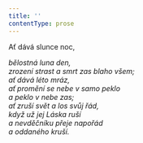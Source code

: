 ```yaml
---
title: ''
contentType: prose
---
```


Ať dává slunce noc,

_bělostná luna den,  
zrození strast a smrt zas blaho všem;  
ať dává léto mráz,  
ať promění se nebe v samo peklo  
a peklo v nebe zas;  
ať zruší svět a los svůj řád,  
když už jej Láska ruší  
a nevděčníku přeje napořád  
a oddaného kruší._
